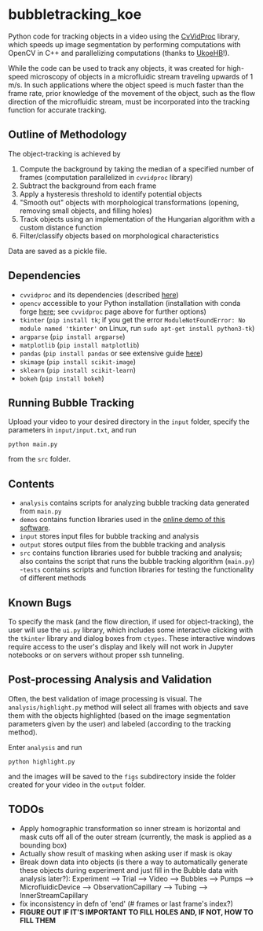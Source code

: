 # bubbletracking_koe

Python code for tracking objects in a video using the [CvVidProc](https://github.com/UkoeHB/CvVidProc) 
library, which speeds up image segmentation by performing computations with OpenCV in C++
and parallelizing computations (thanks to [UkoeHB](https://github.com/UkoeHB/)!). 

While the code can be used to track any objects, it was created for high-speed microscopy of 
objects in a microfluidic stream traveling upwards of 1 m/s. In such applications where the
object speed is much faster than the frame rate, prior knowledge of the movement of the object,
such as the flow direction of the microfluidic stream, must be incorporated into the tracking
function for accurate tracking.

## Outline of Methodology

The object-tracking is achieved by
1. Compute the background by taking the median of a specified number of frames (computation parallelized in `cvvidproc` library)
2. Subtract the background from each frame
3. Apply a hysteresis threshold to identify potential objects
4. "Smooth out" objects with morphological transformations (opening, removing small objects, and filling holes)
5. Track objects using an implementation of the Hungarian algorithm with a custom distance function
6. Filter/classify objects based on morphological characteristics

Data are saved as a pickle file.

## Dependencies

 - `cvvidproc` and its dependencies (described [here](https://github.com/UkoeHB/CvVidProc))
 - `opencv` accessible to your Python installation (installation with conda forge [here](https://anaconda.org/conda-forge/opencv); see `cvvidproc` page above for further options)
 - `tkinter` (`pip install tk`; if you get the error 
        `ModuleNotFoundError: No module named 'tkinter'` on Linux, 
        run `sudo apt-get install python3-tk`)
 - `argparse` (`pip install argparse`)
 - `matplotlib` (`pip install matplotlib`)
 - `pandas` (`pip install pandas` or see extensive guide [here](https://pandas.pydata.org/pandas-docs/stable/getting_started/install.html)) 
 - `skimage` (`pip install scikit-image`)
 - `sklearn` (`pip install scikit-learn`)
 - `bokeh` (`pip install bokeh`)

## Running Bubble Tracking

Upload your video to your desired directory in the `input` folder, specify the parameters in
`input/input.txt`, and run
```
python main.py
```
from the `src` folder.

## Contents

- `analysis` contains scripts for analyzing bubble tracking data generated from `main.py`
- `demos` contains function libraries used in the [online demo of this software](www.andylitalo.com).
- `input` stores input files for bubble tracking and analysis
- `output` stores output files from the bubble tracking and analysis
- `src` contains function libraries used for bubble tracking and analysis; also contains the script
        that runs the bubble tracking algorithm (`main.py`)
-`tests` contains scripts and function libraries for testing the functionality of different methods

## Known Bugs

To specify the mask (and the flow direction, if used for object-tracking), the user will use the `ui.py`
library, which includes some interactive clicking with the `tkinter` library and dialog boxes from
`ctypes`. These interactive windows require access to the user's display and likely will not work
in Jupyter notebooks or on servers without proper ssh tunneling.

## Post-processing Analysis and Validation

Often, the best validation of image processing is visual. The `analysis/highlight.py`
method will select all frames with objects and save them with the objects highlighted
(based on the image segmentation parameters given by the user) and labeled (according
to the tracking method).

Enter `analysis` and run
```
python highlight.py 
```
and the images will be saved to the `figs` subdirectory inside the folder created for
your video in the `output` folder.

## TODOs

 - Apply homographic transformation so inner stream is horizontal and mask cuts off all of the outer stream
(currently, the mask is applied as a bounding box)
 - Actually show result of masking when asking user if mask is okay
 - Break down data into objects (is there a way to automatically generate these objects during experiment
    and just fill in the Bubble data with analysis later?):
    Experiment
    --> Trial
        --> Video
            --> Bubbles
        --> Pumps
    --> MicrofluidicDevice
        --> ObservationCapillary
        --> Tubing
        --> InnerStreamCapillary
 - fix inconsistency in defn of 'end' (# frames or last frame's index?)
 - **FIGURE OUT IF IT'S IMPORTANT TO FILL HOLES AND, IF NOT, HOW TO FILL THEM**